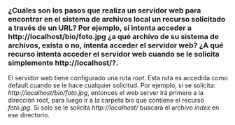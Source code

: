 ### ¿Cuáles son los pasos que realiza un servidor web para encontrar en el sistema de archivos local un recurso solicitado a través de un URL? Por ejemplo, si intenta acceder a http://localhost/bio/foto.jpg ¿a qué archivo de su sistema de archivos, exista o no, intenta acceder el servidor web? ¿A qué recurso intenta acceder el servidor web cuando se le solicita simplemente http://localhost/?.

El servidor web tiene configurado una ruta _root_. Esta ruta es accedida como default cuando se le hace cualquier solicitud. Por ejemplo, si se solicita: _http://localhost/bio/foto.jpg_, entonces el web server irá primero a la dirección root, para luego ir a la carpeta bio que contiene el recurso _foto.jpg_. Si solo se le solicita _http://localhost/_ buscará el archivo _index_ en ese directorio.

